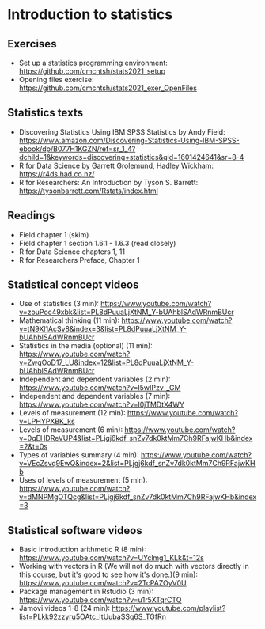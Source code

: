 # Introduction to statistics

## Exercises

* Set up a statistics programming environment: https://github.com/cmcntsh/stats2021_setup
* Opening files exercise: https://github.com/cmcntsh/stats2021_exer_OpenFiles

## Statistics texts

* Discovering Statistics Using IBM SPSS Statistics by Andy Field: https://www.amazon.com/Discovering-Statistics-Using-IBM-SPSS-ebook/dp/B077H1KGZN/ref=sr_1_4?dchild=1&keywords=discovering+statistics&qid=1601424641&sr=8-4
* R for Data Science by Garrett Grolemund, Hadley Wickham: https://r4ds.had.co.nz/
* R for Researchers: An Introduction by Tyson S. Barrett: https://tysonbarrett.com/Rstats/index.html

## Readings

* Field chapter 1 (skim)
* Field chapter 1 section 1.6.1 - 1.6.3 (read closely)
* R for Data Science chapters 1, 11
* R for Researchers Preface, Chapter 1

## Statistical concept videos

* Use of statistics (3 min): https://www.youtube.com/watch?v=zouPoc49xbk&list=PL8dPuuaLjXtNM_Y-bUAhblSAdWRnmBUcr
* Mathematical thinking (11 min): https://www.youtube.com/watch?v=tN9Xl1AcSv8&index=3&list=PL8dPuuaLjXtNM_Y-bUAhblSAdWRnmBUcr
* Statistics in the media (optional) (11 min): https://www.youtube.com/watch?v=ZwqOoD17_LU&index=12&list=PL8dPuuaLjXtNM_Y-bUAhblSAdWRnmBUcr
* Independent and dependent variables (2 min): https://www.youtube.com/watch?v=l5wIPzv-_GM
* Independent and dependent variables (7 min): https://www.youtube.com/watch?v=l0jTMDtX4WY
* Levels of measurement (12 min): https://www.youtube.com/watch?v=LPHYPXBK_ks
* Levels of measurement (6 min): https://www.youtube.com/watch?v=0qEHDReVUP4&list=PLjgj6kdf_snZv7dk0ktMm7Ch9RFajwKHb&index=2&t=0s
* Types of variables summary (4 min): https://www.youtube.com/watch?v=VEcZsvq9EwQ&index=2&list=PLjgj6kdf_snZv7dk0ktMm7Ch9RFajwKHb
* Uses of levels of measurement (5 min): https://www.youtube.com/watch?v=dMNPMgOTQcg&list=PLjgj6kdf_snZv7dk0ktMm7Ch9RFajwKHb&index=3

## Statistical software videos

* Basic introduction arithmetic R (8 min): https://www.youtube.com/watch?v=UYclmg1_KLk&t=12s
* Working with vectors in R (We will not do much with vectors directly in this course, but it's good to see how it's done.)(9 min): https://www.youtube.com/watch?v=2TcPAZOyV0U
* Package management in Rstudio (3 min): https://www.youtube.com/watch?v=u1r5XTqrCTQ
* Jamovi videos 1-8 (24 min): https://www.youtube.com/playlist?list=PLkk92zzyru5OAtc_ItUubaSSq6S_TGfRn
